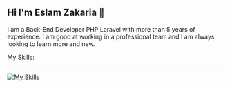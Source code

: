 ## Hi I'm Eslam Zakaria 👋

I am a Back-End Developer PHP Laravel with more than 5 years of experience. I am good at working in a professional team and I am always looking to learn more and new.

My Skills:<br><hr>
[![My Skills](https://skillicons.dev/icons?i=js,html,css,bootstrap,codepen,docker,laravel,php,mysql,linux,npm,vscode,yarn,figma,vuejs)](https://skillicons.dev)
<!--
**Eslam-zakaria/Eslam-Zakaria** is a ✨ _special_ ✨ repository because its `README.md` (this file) appears on your GitHub profile.

Here are some ideas to get you started:

- 🔭 I’m currently working on ...
- 🌱 I’m currently learning ...
- 👯 I’m looking to collaborate on ...
- 🤔 I’m looking for help with ...
- 💬 Ask me about ...
- 📫 How to reach me: ...
- 😄 Pronouns: ...
- ⚡ Fun fact: ...
-->
